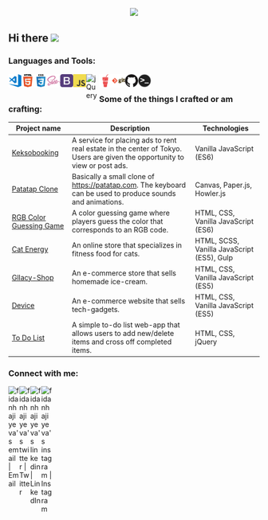 <p align="center">
    <img src="https://user-images.githubusercontent.com/57771443/93724092-6e2ef180-fba4-11ea-954d-b888890943f6.png" width="838"" />
</p>

## Hi there <img src="https://media.giphy.com/media/hvRJCLFzcasrR4ia7z/giphy.gif" width="25px">


### Languages and Tools:

<img align="left" alt="Visual Studio Code" width="26px" src="https://raw.githubusercontent.com/github/explore/80688e429a7d4ef2fca1e82350fe8e3517d3494d/topics/visual-studio-code/visual-studio-code.png" />
<img align="left" alt="HTML5" width="26px" src="https://raw.githubusercontent.com/github/explore/80688e429a7d4ef2fca1e82350fe8e3517d3494d/topics/html/html.png" />
<img align="left" alt="CSS3" width="26px" src="https://raw.githubusercontent.com/github/explore/80688e429a7d4ef2fca1e82350fe8e3517d3494d/topics/css/css.png" />
<img align="left" alt="Sass" width="26px" src="https://raw.githubusercontent.com/github/explore/80688e429a7d4ef2fca1e82350fe8e3517d3494d/topics/sass/sass.png" />
<img align="left" alt="Bootstrap" width="26px" src="https://raw.githubusercontent.com/github/explore/80688e429a7d4ef2fca1e82350fe8e3517d3494d/topics/bootstrap/bootstrap.png" />
<img align="left" alt="JavaScript" width="26px" src="https://raw.githubusercontent.com/github/explore/80688e429a7d4ef2fca1e82350fe8e3517d3494d/topics/javascript/javascript.png" />
<img align="left" alt="jQuery" width="26px" src="https://cdn.icon-icons.com/icons2/2415/PNG/512/jquery_plain_logo_icon_146444.png" />
<img align="left" alt="Gulp" width="26px" src="https://raw.githubusercontent.com/github/explore/80688e429a7d4ef2fca1e82350fe8e3517d3494d/topics/gulp/gulp.png" />
<img align="left" alt="Git" width="26px" src="https://raw.githubusercontent.com/github/explore/80688e429a7d4ef2fca1e82350fe8e3517d3494d/topics/git/git.png" />
<img align="left" alt="GitHub" width="26px" src="https://raw.githubusercontent.com/github/explore/78df643247d429f6cc873026c0622819ad797942/topics/github/github.png" />
<img align="left" alt="Terminal" width="26px" src="https://raw.githubusercontent.com/github/explore/80688e429a7d4ef2fca1e82350fe8e3517d3494d/topics/terminal/terminal.png" />

<br/>

### Some of the things I crafted or am crafting:

| Project name        | Description          | Technologies  |
| ------------- | ------------- | ----- |
| [Keksobooking](#) | A service for placing ads to rent real estate in the center of Tokyo. Users are given the opportunity to view or post ads. | Vanilla JavaScript (ES6) |
| [Patatap Clone](https://fi-ji.github.io/patatap-clone) | Basically a small clone of https://patatap.com. The keyboard can be used to produce sounds and animations. | Canvas, Paper.js, Howler.js |
| [RGB Color Guessing Game](https://fi-ji.github.io/RGB-color-guessing-game) | A color guessing game where players guess the color that corresponds to an RGB code. | HTML, CSS, Vanilla JavaScript (ES6) |
| [Cat Energy](https://1482853-cat-energy.vercel.app) | An online store that specializes in fitness food for cats. | HTML, SCSS, Vanilla JavaScript (ES5), Gulp |
| [Gllacy-Shop](https://fi-ji.github.io/1482853-gllacy-28) | An e-commerce store that sells homemade ice-cream. | HTML, CSS, Vanilla JavaScript (ES5) |
| [Device](https://fi-ji.github.io/1482853-device-28) | An e-commerce website that sells tech-gadgets. | HTML, CSS, Vanilla JavaScript (ES5) |
| [To Do List](https://fi-ji.github.io/to-do-list) | A simple to-do list web-app that allows users to add new/delete items and cross off completed items. | HTML, CSS, jQuery |

### Connect with me:

[<img align="left" alt="fidanhajiyeva's email | Email" width="22px" src="https://cdn.jsdelivr.net/npm/simple-icons@v3/icons/gmail.svg" />][gmail]
[<img align="left" alt="fidanhajiyeva's twitter | Twitter" width="22px" src="https://cdn.jsdelivr.net/npm/simple-icons@v3/icons/twitter.svg" />][twitter]
[<img align="left" alt="fidanhajiyeva's linkedin | LinkedIn" width="22px" src="https://cdn.jsdelivr.net/npm/simple-icons@v3/icons/linkedin.svg" />][linkedin]
[<img align="left" alt="fidanhajiyeva's instagram | Instagram" width="22px" src="https://cdn.jsdelivr.net/npm/simple-icons@v3/icons/instagram.svg" />][instagram]

[gmail]: mailto:fidangadjiyeva@gmail.com
[twitter]: https://twitter.com/fidankoroghlu
[instagram]: https://www.instagram.com/fidankoroghlu
[linkedin]: https://www.linkedin.com/in/fidanhajiyeva

<!--
**fi-ji/fi-ji** is a ✨ _special_ ✨ repository because its `README.md` (this file) appears on your GitHub profile.

Here are some ideas to get you started:

- 🔭 I’m currently working on ...
- 🌱 I’m currently learning ...
- 👯 I’m looking to collaborate on ...
- 🤔 I’m looking for help with ...
- 💬 Ask me about ...
- 📫 How to reach me: ...
- 😄 Pronouns: ...
- ⚡ Fun fact: ...
-->
